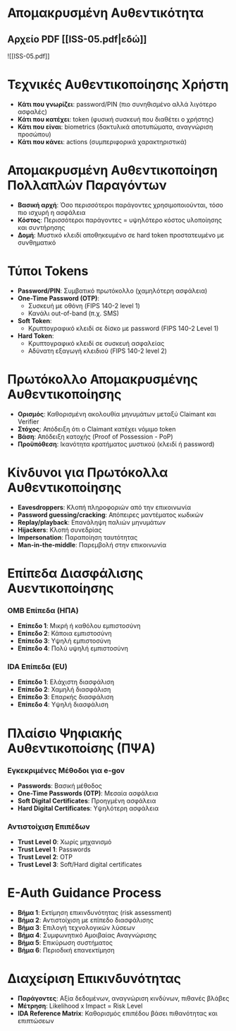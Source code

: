 # Απομακρυσμένη Αυθεντικότητα

## Αρχείο PDF [[ISS-05.pdf|εδώ]]
![[ISS-05.pdf]]

# Τεχνικές Αυθεντικοποίησης Χρήστη
- **Κάτι που γνωρίζει**: password/PIN (πιο συνηθισμένο αλλά λιγότερο ασφαλές)
- **Κάτι που κατέχει**: token (φυσική συσκευή που διαθέτει ο χρήστης)
- **Κάτι που είναι**: biometrics (δακτυλικά αποτυπώματα, αναγνώριση προσώπου)
- **Κάτι που κάνει**: actions (συμπεριφορικά χαρακτηριστικά)
# Απομακρυσμένη Αυθεντικοποίηση Πολλαπλών Παραγόντων
- **Βασική αρχή**: Όσο περισσότεροι παράγοντες χρησιμοποιούνται, τόσο πιο ισχυρή η ασφάλεια
- **Κόστος**: Περισσότεροι παράγοντες = υψηλότερο κόστος υλοποίησης και συντήρησης
- **Δομή**: Μυστικό κλειδί αποθηκευμένο σε hard token προστατευμένο με συνθηματικό
# Τύποι Tokens
- **Password/PIN**: Συμβατικό πρωτόκολλο (χαμηλότερη ασφάλεια)
- **One-Time Password (OTP)**:
    - Συσκευή με οθόνη (FIPS 140-2 level 1)
    - Κανάλι out-of-band (π.χ. SMS)
- **Soft Token**:
    - Κρυπτογραφικό κλειδί σε δίσκο με password (FIPS 140-2 Level 1)
- **Hard Token**:
    - Κρυπτογραφικό κλειδί σε συσκευή ασφαλείας
    - Αδύνατη εξαγωγή κλειδιού (FIPS 140-2 level 2)
# Πρωτόκολλο Απομακρυσμένης Αυθεντικοποίησης
- **Ορισμός**: Καθορισμένη ακολουθία μηνυμάτων μεταξύ Claimant και Verifier
- **Στόχος**: Απόδειξη ότι ο Claimant κατέχει νόμιμο token
- **Βάση**: Απόδειξη κατοχής (Proof of Possession - PoP)
- **Προϋπόθεση**: Ικανότητα κρατήματος μυστικού (κλειδί ή password)
# Κίνδυνοι για Πρωτόκολλα Αυθεντικοποίησης
- **Eavesdroppers**: Κλοπή πληροφοριών από την επικοινωνία
- **Password guessing/cracking**: Απόπειρες μαντέματος κωδικών
- **Replay/playback**: Επανάληψη παλιών μηνυμάτων
- **Hijackers**: Κλοπή συνεδρίας
- **Impersonation**: Παραποίηση ταυτότητας
- **Man-in-the-middle**: Παρεμβολή στην επικοινωνία
# Επίπεδα Διασφάλισης Αυεντικοποίησης

### OMB Επίπεδα (ΗΠΑ)
- **Επίπεδο 1**: Μικρή ή καθόλου εμπιστοσύνη
- **Επίπεδο 2**: Κάποια εμπιστοσύνη
- **Επίπεδο 3**: Υψηλή εμπιστοσύνη
- **Επίπεδο 4**: Πολύ υψηλή εμπιστοσύνη
### IDA Επίπεδα (EU)
- **Επίπεδο 1**: Ελάχιστη διασφάλιση
- **Επίπεδο 2**: Χαμηλή διασφάλιση
- **Επίπεδο 3**: Επαρκής διασφάλιση
- **Επίπεδο 4**: Υψηλή διασφάλιση
# Πλαίσιο Ψηφιακής Αυθεντικοποίσης (ΠΨΑ)
### Εγκεκριμένες Μέθοδοι για e-gov
- **Passwords**: Βασική μέθοδος
- **One-Time Passwords (OTP)**: Μεσαία ασφάλεια
- **Soft Digital Certificates**: Προηγμένη ασφάλεια
- **Hard Digital Certificates**: Υψηλότερη ασφάλεια
### Αντιστοίχιση Επιπέδων
- **Trust Level 0**: Χωρίς μηχανισμό
- **Trust Level 1**: Passwords
- **Trust Level 2**: OTP
- **Trust Level 3**: Soft/Hard digital certificates
# E-Auth Guidance Process
- **Βήμα 1**: Εκτίμηση επικινδυνότητας (risk assessment)
- **Βήμα 2**: Αντιστοίχιση με επίπεδο διασφάλισης
- **Βήμα 3**: Επιλογή τεχνολογικών λύσεων
- **Βήμα 4**: Συμφωνητικό Αμοιβαίας Αναγνώρισης
- **Βήμα 5**: Επικύρωση συστήματος
- **Βήμα 6**: Περιοδική επανεκτίμηση
# Διαχείριση Επικινδυνότητας
- **Παράγοντες**: Αξία δεδομένων, αναγνώριση κινδύνων, πιθανές βλάβες
- **Μέτρηση**: Likelihood x Impact = Risk Level
- **IDA Reference Matrix**: Καθορισμός επιπέδου βάσει πιθανότητας και επιπτώσεων
